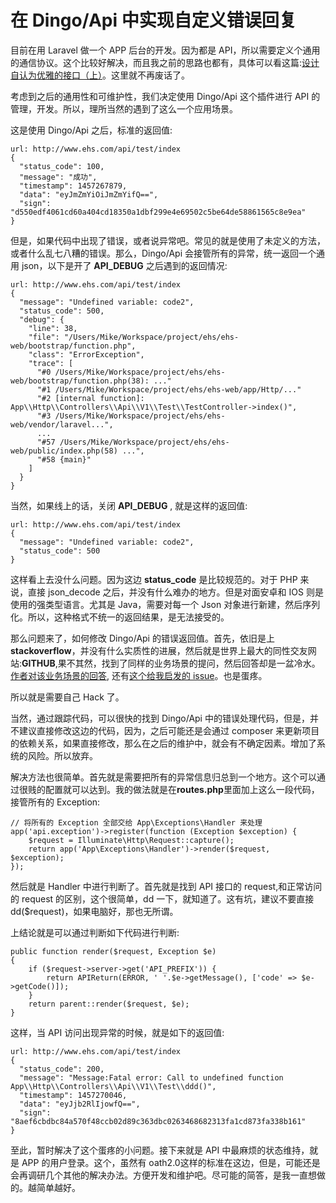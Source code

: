 在 Dingo/Api 中实现自定义错误回复
===
目前在用 Laravel 做一个 APP 后台的开发。因为都是 API，所以需要定义个通用的通信协议。这个比较好解决，而且我之前的思路也都有，具体可以看这篇:[设计自认为优雅的接口（上）](http://mikecoder.cn/?post=134)。这里就不再废话了。

考虑到之后的通用性和可维护性，我们决定使用 Dingo/Api 这个插件进行 API 的管理，开发。所以，理所当然的遇到了这么一个应用场景。

这是使用 Dingo/Api 之后，标准的返回值:
```
url: http://www.ehs.com/api/test/index
{
  "status_code": 100,
  "message": "成功",
  "timestamp": 1457267879,
  "data": "eyJmZmYiOiJmZmYifQ==",
  "sign": "d550edf4061cd60a404cd18350a1dbf299e4e69502c5be64de58861565c8e9ea"
}
```

但是，如果代码中出现了错误，或者说异常吧。常见的就是使用了未定义的方法，或者什么乱七八糟的错误。那么，Dingo/Api 会接管所有的异常，统一返回一个通用 json，以下是开了 **API_DEBUG** 之后遇到的返回情况:
```
url: http://www.ehs.com/api/test/index
{
  "message": "Undefined variable: code2",
  "status_code": 500,
  "debug": {
    "line": 38,
    "file": "/Users/Mike/Workspace/project/ehs/ehs-web/bootstrap/function.php",
    "class": "ErrorException",
    "trace": [
      "#0 /Users/Mike/Workspace/project/ehs/ehs-web/bootstrap/function.php(38): ..."
      "#1 /Users/Mike/Workspace/project/ehs/ehs-web/app/Http/..."
      "#2 [internal function]: App\\Http\\Controllers\\Api\\V1\\Test\\TestController->index()",
      "#3 /Users/Mike/Workspace/project/ehs/ehs-web/vendor/laravel...",
      ...
      "#57 /Users/Mike/Workspace/project/ehs/ehs-web/public/index.php(58) ...",
      "#58 {main}"
    ]
  }
}
```

当然，如果线上的话，关闭 **API_DEBUG** , 就是这样的返回值:

```
url: http://www.ehs.com/api/test/index
{
  "message": "Undefined variable: code2",
  "status_code": 500
}
```

这样看上去没什么问题。因为这边 **status_code** 是比较规范的。对于 PHP 来说，直接 json_decode 之后，并没有什么难办的地方。但是对面安卓和 IOS 则是使用的强类型语言。尤其是 Java，需要对每一个 Json 对象进行新建，然后序列化。所以，这种格式不统一的返回结果，是无法接受的。

那么问题来了，如何修改 Dingo/Api 的错误返回值。首先，依旧是上**stackoverflow**，并没有什么实质性的进展，然后就是世界上最大的同性交友网站:**GITHUB**,果不其然，找到了同样的业务场景的提问，然后回答却是一盆冷水。[作者对该业务场景的回答](https://github.com/dingo/api/issues/390), 还有[这个给我启发的 issue](https://github.com/dingo/api/issues/411)。也是蛋疼。

所以就是需要自己 Hack 了。

当然，通过跟踪代码，可以很快的找到 Dingo/Api 中的错误处理代码，但是，并不建议直接修改这边的代码，因为，之后可能还是会通过 composer 来更新项目的依赖关系，如果直接修改，那么在之后的维护中，就会有不确定因素。增加了系统的风险。所以放弃。

解决方法也很简单。首先就是需要把所有的异常信息归总到一个地方。这个可以通过很贱的配置就可以达到。我的做法就是在**routes.php**里面加上这么一段代码，接管所有的 Exception:
```
// 将所有的 Exception 全部交给 App\Exceptions\Handler 来处理
app('api.exception')->register(function (Exception $exception) {
    $request = Illuminate\Http\Request::capture();
    return app('App\Exceptions\Handler')->render($request, $exception);
});
```

然后就是 Handler 中进行判断了。首先就是找到 API 接口的 request,和正常访问的 request 的区别，这个很简单，dd 一下，就知道了。这有坑，建议不要直接 dd($request)，如果电脑好，那也无所谓。

上结论就是可以通过判断如下代码进行判断:
```
public function render($request, Exception $e)
{
    if ($request->server->get('API_PREFIX')) {
        return APIReturn(ERROR, ' '.$e->getMessage(), ['code' => $e->getCode()]);
    }
    return parent::render($request, $e);
}
```

这样，当 API 访问出现异常的时候，就是如下的返回值:
```
url: http://www.ehs.com/api/test/index
{
  "status_code": 200,
  "message": "Message:Fatal error: Call to undefined function App\\Http\\Controllers\\Api\\V1\\Test\\ddd()",
  "timestamp": 1457270046,
  "data": "eyJjb2RlIjowfQ==",
  "sign": "8aef6cbdbc84a570f48ccb02d89c363dbc0263468682313fa1cd873fa338b161"
}
```

至此，暂时解决了这个蛋疼的小问题。接下来就是 API 中最麻烦的状态维持，就是 APP 的用户登录。这个，虽然有 oath2.0这样的标准在这边，但是，可能还是会再调研几个其他的解决办法。方便开发和维护吧。尽可能的简答，是我一直想做的。越简单越好。
